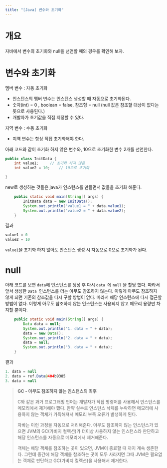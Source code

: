 ```yaml
---
title: "[Java] 변수와 초기화"
---
```

# 개요

자바에서 변수의 초기화와 null을 선언할 때의 경우를 확인해 보자.


# 변수와 초기화

멤버 변수 : 자동 초기화

- 인스턴스의 멤버 변수는 인스턴스 생성할 때 자동으로 초기화된다.
- 숫자(int) = 0 , boolean = false, 참조형 = null (null 값은 참조할 대상이 없다는 뜻으로 사용된다.)
- 개발자가 초기값을 직접 지정할 수 있다.

지역 변수 : 수동 초기화

- 지역 변수는 항상 직접 초기화해야 한다.


아래 코드와 같이 초기화 하지 않은 변수와, 10으로 초기화한 변수 2개를 선언한다.

```java
public class InitData {
    int value1; 	// 초기화 하지 않음
    int value2 = 10;	// 10으로 초기화

}
```

new로 생성하는 것들은 java가 인스턴스를 만들면서 값들을 초기화 해준다.

```java
    public static void main(String[] args) {
        InitData data = new InitData();
        System.out.println("value1 = " + data.value1);
        System.out.println("value2 = " + data.value2);
    }

```

결과

```java
value1 = 0
value2 = 10
```

`value1`을 초기화 하지 않아도 인스턴스 생성 시 자동으로 0으로 초기화가 된다.


# null

아래 코드를 보면 `data`에 인스턴스를 생성 후 다시 `data `에 `null` 을 할당 했다. 따라서 앞서 생성한 `Data `인스턴스를 더는 아무도 참조하지 않는다. 이렇게 아무도 참조하지 않게 되면 기존의 참조값을 다시 구할 방법이 없다. 따라서 해당 인스턴스에 다시 접근할 방법이 없다. 이렇게 아무도 참조하지 않는 인스턴스는 사용되지 않고 메모리 용량만 차지할 뿐이다.

```java
    public static void main(String[] args) {
        Data data = null;
        System.out.println("1. data = " + data);
        data = new Data();
        System.out.println("2. data = " + data);
        data = null;
        System.out.println("3. data = " + data);
    }
```

결과

```java
1. data = null
2. data = ref.Data@404b9385
3. data = null
```


> **GC - 아무도 참조하지 않는 인스턴스의 최후**
>
> C와 같은 과거 프로그래밍 언어는 개발자가 직접 명령어를 사용해서 인스턴스를 메모리에서 제거해야 했다. 만약 실수로 인스턴스 삭제를 누락하면 메모리에 사용하지 않는 객체가 가득해져서 메모리 부족 오류가 발생하게 된다.
>
> 자바는 이런 과정을 자동으로 처리해준다. 아무도 참조하지 않는 인스턴스가 있으면 JVM의 GC(가비지 컬렉션)가 더이상 사용하지 않는 인스턴스라 판단하고 해당 인스턴스를 자동으로 메모리에서 제거해준다.
>
> 객체는 해당 객체를 참조하는 곳이 있으면, JVM이 종료할 때 까지 계속 생존한다. 그런데 중간에 해당 객체를 참조하는 곳이 모두 사라지면 그때 JVM은 필요없는 객체로 판단하고 GC(가비지 컬렉션)을 사용해서 제거한다.
